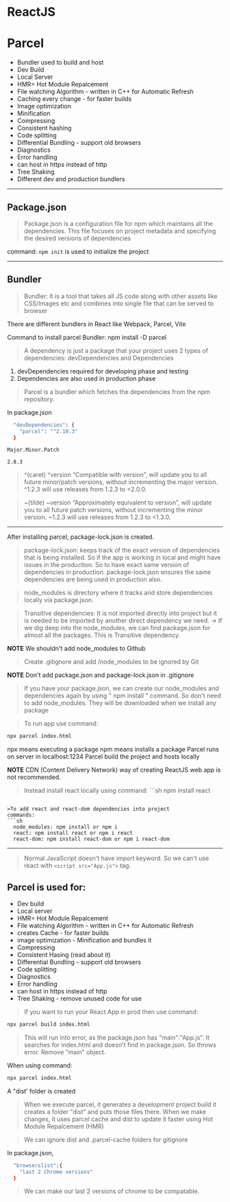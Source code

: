 # ReactJS

# Parcel

- Bundler used to build and host
- Dev Build
- Local Server
- HMR= Hot Module Repalcement
- File watching Algorithm - written in C++ for Automatic Refresh
- Caching every change - for faster builds
- Image optimization
- Minification
- Compressing
- Consistent hashing
- Code splitting
- Differential Bundling - support old browsers
- Diagnostics
- Error handling
- can host in https instead of http
- Tree Shaking
- Different dev and production bundlers

---

## Package.json

> Package.json is a configuration file for npm which maintains all the dependencies. This file focuses on project metadata and specifying the desired versions of dependencies

command: `npm init` is used to initialize the project

---

## Bundler

> Bundler: It is a tool that takes all JS code along with other assets like CSS/Images etc and combines into single file that can be served to browser

There are different bundlers in React like Webpack, Parcel, Vite

Command to install parcel Bundler: npm install -D parcel

> A dependency is just a package that your project uses 2 types of dependencies: devDependencies and Dependencies

1. devDependencies required for developing phase and testing
2. Dependencies are also used in production phase

> Parcel is a bundler which fetches the dependencies from the npm repository.

In package.json

```sh
  "devDependencies": {
    "parcel": "^2.10.3"
  }
```

`Major.Minor.Patch`

`2.8.3`

> ^(caret) ^version “Compatible with version”, will update you to all future minor/patch versions, without incrementing the major version. ^1.2.3 will use releases from 1.2.3 to <2.0.0.

> ~(tilde) ~version “Approximately equivalent to version”, will update you to all future patch versions, without incrementing the minor version. ~1.2.3 will use releases from 1.2.3 to <1.3.0.

---

After installing parcel, package-lock.json is created.

> package-lock.json: keeps track of the exact version of dependencies that is being installed.
> So if the app is working in local and might have issues in the production.
> So to have exact same version of dependencies in production.
> package-lock.json ensures the same dependencies are being used in production also.

> node_modules is directory where it tracks and store dependencies locally via package.json.

> Transitive dependencies: It is not imported directly into project but it is needed to be imported by another direct dependency we need.
> -> If we dig deep into the node_modules, we can find package.json for almost all the packages. This is Transitive dependency.

**NOTE**
We shouldn't add node_modules to Github

> Create .gitignore and add /node_modules to be ignored by Git

**NOTE**
Don't add package.json and package-lock.json in .gitignore

> If you have your package.json, we can create our node_modules and dependencies again by using " npm install " command.
> So don't need to add node_modules. They will be downloaded when we install any package

> To run app use command:

```sh
npx parcel index.html
```

npx means executing a package
npm means installs a package
Parcel runs on server in localhost:1234
Parcel build the project and hosts locally

**NOTE**
CDN (Content Delivery Network) way of creating ReactJS web app is not recommended.

> Instead install react locally using command: ```sh
> npm install react

````

>To add react and react-dom dependencies into project
commands:
```sh
  node_modules: npm install or npm i
  react: npm install react or npm i react
  react-dom: npm install react-dom or npm i react-dom
````

---

> Normal JavaScript doesn't have import keyword. So we can't use react with `<script src="App.js">` tag.

## Parcel is used for:

- Dev build
- Local server
- HMR= Hot Module Repalcement
- File watching Algorithm - written in C++ for Automatic Refresh
- creates Cache - for faster builds
- image optimization - Minification and bundles it
- Compressing
- Consistent Hasing (read about it)
- Differential Bundling - support old browsers
- Code splitting
- Diagnostics
- Error handling
- can host in https instead of http
- Tree Shaking - remove unused code for use

> If you want to run your React App in prod then
> use command:

```sh
npx parcel build index.html
```

> This will run into error, as the package.json has "main":"App.js".
> It searches for index.html and doesn't find in package.json.
> So throws error. Remove "main" object.

When using command:

```sh
npx parcel index.html
```

A "dist' folder is created

> When we execute parcel, it generates a development project build it creates a folder "dist" and puts those files there.
> When we make changes, it uses parcel cache and dist to update it faster using Hot Module Repalcement (HMR)

> We can ignore dist and .parcel-cache folders for gitignore

In package.json,

```sh
  "browserslist":{
    "last 2 Chrome versions"
  }
```

> We can make our last 2 versions of chrome to be compatable.
